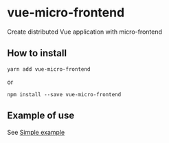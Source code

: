 # vue-micro-frontend
Create distributed Vue application with micro-frontend

## How to install
```
yarn add vue-micro-frontend
```
or
```
npm install --save vue-micro-frontend
```

## Example of use
See [Simple example](https://github.com/Woukiwoukiwa/vue-micro-frontend-examples/tree/master/simple-example)
